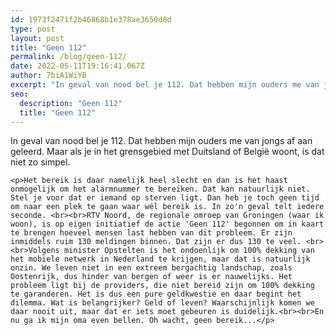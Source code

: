 ```yaml
---
id: 1973f2471f2b46868b1e378ae3650d8d
type: post
layout: post
title: "Geen 112"
permalink: /blog/geen-112/
date: 2022-05-11T19:16:41.067Z
author: 7biA1WiYB
excerpt: "In geval van nood bel je 112. Dat hebben mijn ouders me van jongs af aan geleerd. Maar als je in het grensgebied met Duitsland of België woont, is dat niet zo simpel.   "
seo:
  description: "Geen 112"
  title: "Geen 112"
---
```

In geval van nood bel je 112. Dat hebben mijn ouders me van jongs af aan geleerd. Maar als je in het grensgebied met Duitsland of België woont, is dat niet zo simpel.   

    <p>Het bereik is daar namelijk heel slecht en dan is het haast onmogelijk om het alarmnummer te bereiken. Dat kan natuurlijk niet. Stel je voor dat er iemand op sterven ligt. Dan heb je toch geen tijd om naar een plek te gaan waar wél bereik is. In zo'n geval telt iedere seconde. <br><br>RTV Noord, de regionale omroep van Groningen (waar ik woon), is op eigen initiatief de actie 'Geen 112' begonnen om in kaart te brengen hoeveel mensen last hebben van dit probleem. Er zijn inmiddels ruim 130 meldingen binnen. Dat zijn er dus 130 te veel. <br><br>Volgens minister Opstelten is het ondoenlijk om 100% dekking van het mobiele netwerk in Nederland te krijgen, maar dat is natuurlijk onzin. We leven niet in een extreem bergachtig landschap, zoals Oostenrijk, dus hinder van bergen of weer is er nauwelijks. Het probleem ligt bij de providers, die niet bereid zijn om 100% dekking te garanderen. Het is dus een pure geldkwestie en daar begint het dilemma. Wat is belangrijker? Geld of leven? Waarschijnlijk komen we daar nooit uit, maar dat er iets moet gebeuren is duidelijk.<br><br>En nu ga ik mijn oma even bellen. Oh wacht, geen bereik...</p>  
